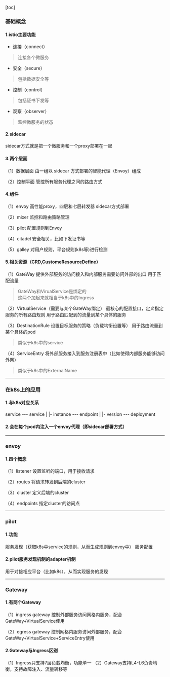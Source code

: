 [toc]
### 基础概念
#### 1.istio主要功能
* 连接（connect）			
>连接各个微服务  
* 安全（secure）			
> 包括数据安全等  
* 控制（control）			
> 包括证书下发等  
* 观察（observer）			
> 监控微服务的状态  

#### 2.sidecar
sidecar方式就是把一个微服务和一个proxy部署在一起
#### 3.两个层面
（1）数据层面
  由一组以 sidecar 方式部署的智能代理（Envoy）组成

（2）控制平面
  管控所有服务代理之间的路由方式  
#### 4.组件
（1）envoy
  高性能proxy，四层和七层转发器
  sidecar方式部署	  

（2）mixer
  监控和路由策略管理

（3）pilot
  配置规则到Envoy

（4）citadel
  安全相关，比如下发证书等

（5）galley
  对用户规则，平台规则(k8s等)进行检测

#### 5.相关资源（CRD,CustomeResourceDefine）
（1）GateWay
  提供外部服务的访问接入和内部服务需要访问外部的出口
  用于匹配流量
>GateWay和VirualService是绑定的  
>这两个加起来就相当于k8s中的Ingress  

（2）VirtualService（需要与某个GateWay绑定）
  最核心的配置接口，定义指定服务的所有路由规则
  用于路由匹配到的流量到某个具体的服务

（3）DestinationRule
  设置目标服务的策略（负载均衡设置等）
  用于路由流量到某个具体的pod
> 类似于k8s中的service  

（4）ServiceEntry
  将外部服务接入到服务注册表中（比如使得内部服务能够访问外网）
> 类似于k8s中的ExternalName  

***
### 在k8s上的应用

#### 1.与k8s对应关系
  service    	---		service
  |
  |- instance	---		endpoint
  |
  |- version	---		deployment

#### 2.会在每个pod内注入一个envoy代理（即sidecar部署方式）
***
### envoy

#### 1.四个概念
（1）listener
  设置监听的端口，用于接收请求

（2）routes
  将请求转发到后端的cluster

（3）cluster
  定义后端的cluster

（4）endpoints
  指定cluster的访问点  
***
### pilot
#### 1.功能
  服务发现（获取k8s中service的规则，从而生成规则到envoy中）
  服务配置

#### 2.pilot服务发现机制的adapter机制
  用于对接相应平台（比如k8s），从而实现服务的发现
***
### Gateway
#### 1.有两个Gateway

（1）ingress gateway
  控制外部服务访问网格内服务，配合GateWay+VirtualService使用

（2）egress gateway
  控制网格内服务访问外部服务，配合GateWay+VirtualService+ServiceEntry使用

#### 2.Gateway与Ingress区别
（1）Ingress只支持7层负载均衡，功能单一
（2）Gateway支持L4-L6负责均衡，支持故障注入、流量转移等
